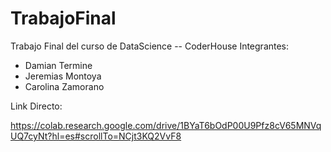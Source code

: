# TrabajoFinal
Trabajo Final del curso de DataScience -- CoderHouse
Integrantes:

- Damian Termine 
- Jeremias Montoya
- Carolina Zamorano


Link Directo:

https://colab.research.google.com/drive/1BYaT6bOdP00U9Pfz8cV65MNVqUQ7cyNt?hl=es#scrollTo=NCjt3KQ2VvF8
